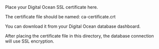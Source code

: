 Place your Digital Ocean SSL certificate here.

The certificate file should be named: ca-certificate.crt

You can download it from your Digital Ocean database dashboard.

After placing the certificate file in this directory, the database connection will use SSL encryption.
